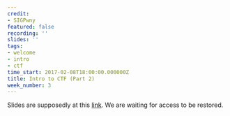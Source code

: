 ```yaml
---
credit:
- SIGPwny
featured: false
recording: ''
slides: ''
tags:
- welcome
- intro
- ctf
time_start: 2017-02-08T18:00:00.000000Z
title: Intro to CTF (Part 2)
week_number: 3
---
```

Slides are supposedly at this [link](https://drive.google.com/open?id=1KF-tiZacGtFFr1h1TAXazpWIdLOqbZh8hYIbqIyRdDE). We are waiting for access to be restored.